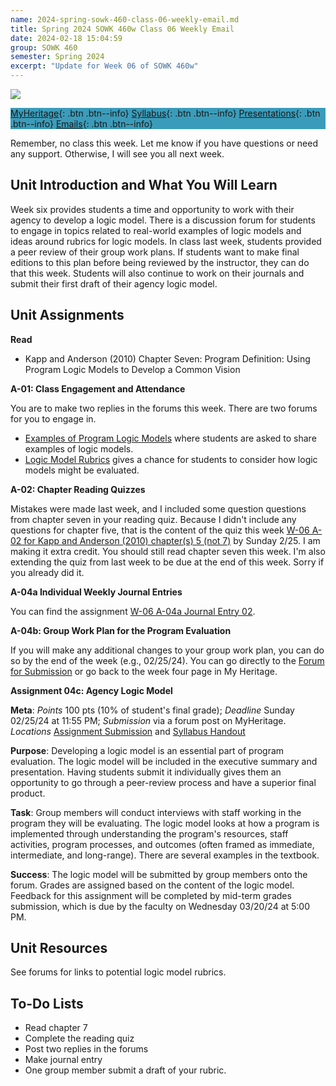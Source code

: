 ```yaml
---
name: 2024-spring-sowk-460-class-06-weekly-email.md
title: Spring 2024 SOWK 460w Class 06 Weekly Email
date: 2024-02-18 15:04:59
group: SOWK 460
semester: Spring 2024
excerpt: "Update for Week 06 of SOWK 460w"
---
```


![](https://jacobrcampbell.com/assets/media/2024-01-19-sowk-460w-email-header-image.jpg)

<div style="background-color: #3b9cba; width: 100%;" markdown="1">

[MyHeritage](https://myheritage.heritage.edu/ICS/Academics/SOWK/SOWK_460W/2324_SP-SOWK_460W-1/){: .btn .btn--info}
[Syllabus](https://jacobrcampbell.com/assets/media/2024-spring-sowk-460w-1-course-syllabus-campbell.pdf){: .btn .btn--info}
[Presentations](https://presentations.jacobrcampbell.com){: .btn .btn--info}
[Emails](https://jacobrcampbell.com/communications/){: .btn .btn--info}

</div>

Remember, no class this week. Let me know if you have questions or need any support. Otherwise, I will see you all next week. 

## Unit Introduction and What You Will Learn

Week six provides students a time and opportunity to work with their agency to develop a logic model. There is a discussion forum for students to engage in topics related to real-world examples of logic models and ideas around rubrics for logic models. In class last week, students provided a peer review of their group work plans. If students want to make final editions to this plan before being reviewed by the instructor, they can do that this week. Students will also continue to work on their journals and submit their first draft of their agency logic model.

## Unit Assignments

**Read**

- Kapp and Anderson (2010) Chapter Seven: Program Definition: Using Program Logic Models to Develop a Common Vision

**A-01: Class Engagement and Attendance**

You are to make two replies in the forums this week. There are two forums for you to engage in.

- [Examples of Program Logic Models](https://myheritage.heritage.edu/ICS/Academics/SOWK/SOWK_460W/2324_SP-SOWK_460W-1/W-06_219_-_225.jnz?portlet=Group_Discussion_Forums&screen=PostView&screenType=change&id=9c4d5704-04b5-4fad-bfb8-dc4d881286f7) where students are asked to share examples of logic models.
- [Logic Model Rubrics](https://myheritage.heritage.edu/ICS/Academics/SOWK/SOWK_460W/2324_SP-SOWK_460W-1/W-06_219_-_225.jnz?portlet=Group_Discussion_Forums&screen=PostView&screenType=change&id=ea931f42-4cee-4761-955d-fcbb4f1de794) gives a chance for students to consider how logic models might be evaluated.

**A-02: Chapter Reading Quizzes**

Mistakes were made last week, and I included some question questions from chapter seven in your reading quiz. Because I didn't include any questions for chapter five, that is the content of the quiz this week [W-06 A-02 for Kapp and Anderson (2010) chapter(s) 5 (not 7)](https://myheritage.heritage.edu/ICS/Academics/SOWK/SOWK_460W/2324_SP-SOWK_460W-1/Assignments.jnz?portlet=Coursework&screen=AssignmentDetailView&screenType=change&id=518211ae-a463-4e14-a254-a845160f2fdd) by Sunday 2/25. I am making it extra credit. You should still read chapter seven this week. I'm also extending the quiz from last week to be due at the end of this week. Sorry if you already did it.

**A-04a Individual Weekly Journal Entries**

You can find the assignment [W-06 A-04a Journal Entry 02](https://myheritage.heritage.edu/ICS/Academics/SOWK/SOWK_460W/2324_SP-SOWK_460W-1/Assignments.jnz?portlet=Coursework&screen=AssignmentDetailView&screenType=change&id=f0a528fc-63cb-4dd2-9dde-9c2172085333). 

**A-04b: Group Work Plan for the Program Evaluation**

If you will make any additional changes to your group work plan, you can do so by the end of the week (e.g., 02/25/24). You can go directly to the [Forum for Submission](https://myheritage.heritage.edu/ICS/Academics/SOWK/SOWK_460W/2324_SP-SOWK_460W-1/W-04_25_-_211.jnz?portlet=Forums&screen=PostView&screenType=change&id=083f5bcd-b138-458a-a2ce-bea61c8aeeba) or go back to the week four page in My Heritage. 

**Assignment 04c: Agency Logic Model**

**Meta**:  _Points_ 100 pts (10% of student's final grade); _Deadline_ Sunday 02/25/24 at 11:55 PM; _Submission_ via a forum post on MyHeritage. _Locations_ [Assignment Submission](https://myheritage.heritage.edu/ICS/Academics/SOWK/SOWK_460W/2324_SP-SOWK_460W-1/Assignments.jnz?portlet=Coursework&screen=AssignmentDetailView&screenType=change&id=0c4f635d-da99-4c74-8285-24b9ff80ddff) and [Syllabus Handout](https://myheritage.heritage.edu/ICS/Portlets/ICS/Handoutportlet/viewhandler.ashx?handout_id=f7fe71cb-ed13-4626-be22-e0a330d6384b)

**Purpose**:  Developing a logic model is an essential part of program evaluation. The logic model will be included in the executive summary and presentation. Having students submit it individually gives them an opportunity to go through a peer-review process and have a superior final product.

**Task**:  Group members will conduct interviews with staff working in the program they will be evaluating. The logic model looks at how a program is implemented through understanding the program's resources, staff activities, program processes, and outcomes (often framed as immediate, intermediate, and long-range). There are several examples in the textbook.

**Success**:  The logic model will be submitted by group members onto the forum. Grades are assigned based on the content of the logic model. Feedback for this assignment will be completed by mid-term grades submission, which is due by the faculty on Wednesday 03/20/24 at 5:00 PM.


## Unit Resources

See forums for links to potential logic model rubrics. 

## To-Do Lists

- Read chapter 7
- Complete the reading quiz
- Post two replies in the forums
- Make journal entry
- One group member submit a draft of your rubric.